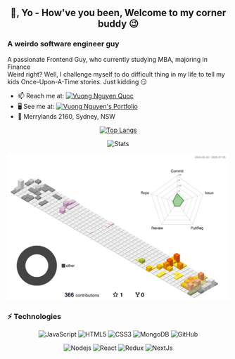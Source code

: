 <div align="center">
  <h2>👋, Yo - How've you been, Welcome to my corner buddy 😉</h2>
</div>

### A weirdo software engineer guy
A passionate Frontend Guy, who currently studying MBA, majoring in Finance </br>
Weird right? Well, I challenge myself to do difficult thing in my life to tell my kids Once-Upon-A-Time stories. Just kidding 😏
- 📫 Reach me at: [![Vuong Nguyen Quoc](https://img.shields.io/badge/Vuong%20Nguyen%20Quoc-0A66C2?style=for-the-badge&logo=linkedin&logoColor=white)](https://www.linkedin.com/in/vuongnq)
- 🖥 See me at: [![Vuong Nguyen's Portfolio](https://img.shields.io/badge/Vuong%20Nguyen-241F31?style=for-the-badge&logo=iterm2&logoColor=white)](https://vuongnq.netlify.app)
- 📍 Merrylands 2160, Sydney, NSW

<div align="center">

  <!-- [![Anurag's GitHub stats](https://github-readme-stats.vercel.app/api?username=vuongnq10&show_icons=true&theme=radical&count_private=true)](https://www.linkedin.com/in/vuongnq) -->
  
  [![Top Langs](https://github-readme-stats.vercel.app/api/top-langs/?username=vuongnq10&layout=compact&count_private=true)](https://www.linkedin.com/in/vuongnq)
  
  ![Stats](https://github-readme-streak-stats.herokuapp.com/?user=vuongnq10)
  
</div>

![profile-3d-animation](https://github.com/vuongnq10/vuongnq10/blob/3d-art/profile-south-season-animate.svg)

### ⚡ Technologies
<div align="center">
  
  ![JavaScript](https://img.shields.io/badge/JavaScript-F7DF1E?style=for-the-badge&logo=javascript&logoColor=black)
  ![HTML5](https://img.shields.io/badge/HTML-e34f26?style=for-the-badge&logo=html5&logoColor=white)
  ![CSS3](https://img.shields.io/badge/CSS3-1572b6?style=for-the-badge&logo=html5&logoColor=white)
  ![MongoDB](https://img.shields.io/badge/MongoDB-4EA94B?style=for-the-badge&logo=mongodb&logoColor=white)
  ![GitHub](https://img.shields.io/badge/GitHub-100000?style=for-the-badge&logo=github&logoColor=white)
  
</div>
<div align="center">
  
  ![Nodejs](https://img.shields.io/badge/Node.js-43853D?style=for-the-badge&logo=node.js&logoColor=white)
  ![React](https://img.shields.io/badge/React-61DAFB?style=for-the-badge&logo=react&logoColor=black)
  ![Redux](https://img.shields.io/badge/Redux-764ABC?style=for-the-badge&logo=redux&logoColor=white)
  ![NextJs](https://img.shields.io/badge/NextJs-000000?style=for-the-badge&logo=nextdotjs&logoColor=white)
</div>
<!--
**vuongnq10/vuongnq10** is a ✨ _special_ ✨ repository because its `README.md` (this file) appears on your GitHub profile.
https://shields.io/badges
https://simpleicons.org/?q=css
https://github.com/yoshi389111/github-profile-3d-contrib
-->
